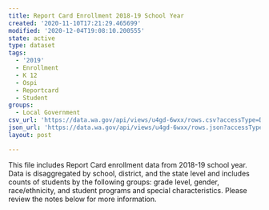 ```yaml
---
title: Report Card Enrollment 2018-19 School Year
created: '2020-11-10T17:21:29.465699'
modified: '2020-12-04T19:08:10.200555'
state: active
type: dataset
tags:
  - '2019'
  - Enrollment
  - K 12
  - Ospi
  - Reportcard
  - Student
groups:
  - Local Government
csv_url: 'https://data.wa.gov/api/views/u4gd-6wxx/rows.csv?accessType=DOWNLOAD'
json_url: 'https://data.wa.gov/api/views/u4gd-6wxx/rows.json?accessType=DOWNLOAD'
layout: post

---
```

This file includes Report Card enrollment data from 2018-19 school year. Data is disaggregated by school, district, and the state level and includes counts of students by the following groups: grade level, gender, race/ethnicity, and student programs and special characteristics. Please review the notes below for more information.
